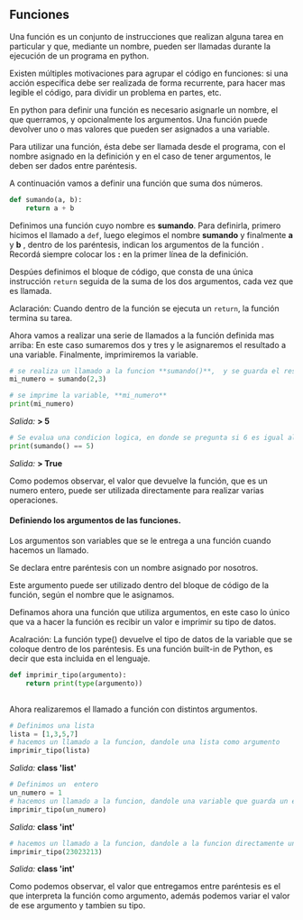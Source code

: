 ## Funciones

Una función es un conjunto de instrucciones que realizan alguna tarea en particular y que, mediante un nombre, pueden ser llamadas durante la ejecución de un programa en python.


Existen múltiples motivaciones para agrupar el código en funciones: si una acción específica debe ser realizada de forma recurrente, para hacer mas legible el código, para dividir un problema en partes, etc.

En python para definir una función es necesario asignarle un nombre, el que querramos, y opcionalmente los argumentos. Una función puede devolver uno o mas valores que pueden ser asignados a una variable.

Para utilizar una función, ésta debe ser llamada desde el programa, con el nombre asignado en la definición y en el caso de tener argumentos, le deben ser dados entre paréntesis.


A continuación vamos a definir una función que suma dos números.

``` python
def sumando(a, b):
    return a + b
```

Definimos una función cuyo nombre es **sumando**. Para definirla, primero hicimos el llamado a `def`, luego elegimos el nombre **sumando** y finalmente **a** y **b** , dentro de los paréntesis, indican los argumentos de la función . Recordá siempre colocar los **:** en la primer línea de la definición.

Despúes definimos el bloque de código, que consta de una única instrucción `return` seguida de la suma de los dos argumentos, cada vez que es llamada.

Aclaración: Cuando dentro de la función se ejecuta un `return`, la función termina su tarea.


Ahora vamos a realizar una serie de llamados a la función definida mas arriba:
En este caso sumaremos dos y tres y le asignaremos el resultado a una variable. Finalmente, imprimiremos la variable.

``` python
# se realiza un llamado a la funcion **sumando()**,  y se guarda el resultado de la funcion en la **variable mi_numero**
mi_numero = sumando(2,3)

# se imprime la variable, **mi_numero**
print(mi_numero)
```
_Salida:_
**> 5**

``` python
# Se evalua una condicion logica, en donde se pregunta si 6 es igual al resultado de la funcion sumando()
print(sumando() == 5)
```
  _Salida:_
**> True**


Como podemos observar, el valor que devuelve la función, que es un numero entero,  puede ser utilizada directamente para realizar varias operaciones.

#### Definiendo los argumentos de las funciones.

Los argumentos son variables que se le entrega a una función cuando hacemos un llamado.

Se declara entre paréntesis con un nombre asignado por nosotros. 

Este argumento puede ser utilizado dentro del bloque de código de la función, según el nombre que le asignamos.

Definamos ahora una función que utiliza argumentos, en este caso lo único que va a hacer la función es recibir un valor e imprimir su tipo de datos.

Acalración: La función type() devuelve el tipo de datos de la variable que se coloque dentro de los paréntesis. Es una función built-in de Python, es decir que esta incluida en el lenguaje.

``` python
def imprimir_tipo(argumento):
    return print(type(argumento)) 
  
```

Ahora realizaremos el llamado a función con distintos argumentos.

``` python
# Definimos una lista
lista = [1,3,5,7]
# hacemos un llamado a la funcion, dandole una lista como argumento
imprimir_tipo(lista)
```
  _Salida:_
**class 'list'**

``` python
# Definimos un  entero
un_numero = 1
# hacemos un llamado a la funcion, dandole una variable que guarda un entero como argumento
imprimir_tipo(un_numero)
```
  _Salida:_
**class 'int'**


``` python
# hacemos un llamado a la funcion, dandole a la funcion directamente un entero como un argumento
imprimir_tipo(23023213)
```
  _Salida:_
**class 'int'**

Como podemos observar, el valor que entregamos entre paréntesis es el que interpreta la función como argumento, además podemos variar el valor de ese argumento y tambien su tipo.